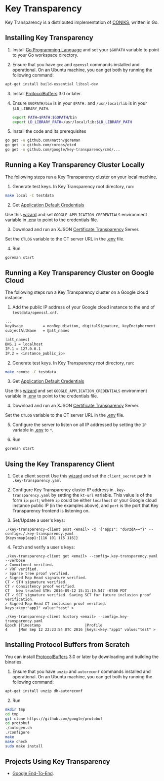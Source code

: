 # Key Transparency
Key Transparency is a distributed implementation of
[CONIKS](https://eprint.iacr.org/2014/1004.pdf), written in Go.

## Installing Key Transparency

1. Install [Go Programming Language](https://golang.org/doc/install) and set your `$GOPATH` variable to point to your Go workspace directory.

2. Ensure that you have `gcc` and `openssl` commands installed and operational. On an Ubuntu machine, you can get both by running the following command:

  ```sh
  apt-get install build-essential libssl-dev
  ```

3. Install [ProtocolBuffers](https://github.com/golang/protobuf#installation) 3.0 or later.

4. Ensure `$GOPATH/bin` is in your `$PATH:` and `/usr/local/lib` is in your `$LD_LIBRARY_PATH`.

   ```sh
   export PATH=$PATH:$GOPATH/bin
   export LD_LIBRARY_PATH=/usr/local/lib:$LD_LIBRARY_PATH
   ```

5. Install the code and its prerequisites

  ```sh
  go get -u github.com/mattn/goreman
  go get -u github.com/coreos/etcd
  go get -u github.com/google/key-transparency/cmd/...
  ```

## Running a Key Transparency Cluster Locally
The following steps run a Key Transparency cluster on your local machine.

1. Generate test keys. In Key Transparency root directory, run:

  ```sh
  make local -C testdata
  ```

2. Get [Application Default Credentials](https://developers.google.com/identity/protocols/application-default-credentials)

  Use this [wizard](https://console.developers.google.com/start/api?id=e2ekeys)
  and set ```GOOGLE_APPLICATION_CREDENTIALS``` environment variable in
  [.env](.env) to point to the credentials file.

3. Download and run an XJSON [Certificate Transparency](https://github.com/google/certificate-transparency) Server.

  Set the `CTLOG` variable to the CT server URL in the [.env](.env) file.

4. Run

  ```sh
  goreman start
  ```

## Running a Key Transparency Cluster on Google Cloud
The following steps run a Key Transparency cluster on a Google cloud instance.

1. Add the public IP address of your Google cloud instance to the end of `testdata/openssl.cnf`.

  ```sh
  ...
  keyUsage         = nonRepudiation, digitalSignature, keyEncipherment
  subjectAltName   = @alt_names

  [alt_names]
  DNS.1 = localhost
  IP.1 = 127.0.0.1
  IP.2 = <instance_public_ip>
  ```

2. Generate test keys. In Key Transparency root directory, run:

  ```sh
  make remote -C testdata
  ```

3. Get [Application Default Credentials](https://developers.google.com/identity/protocols/application-default-credentials)

  Use this [wizard](https://console.developers.google.com/start/api?id=e2ekeys)
  and set ```GOOGLE_APPLICATION_CREDENTIALS``` environment variable in
  [.env](.env) to point to the credentials file.

4. Download and run an XJSON [Certificate Transparency](https://github.com/google/certificate-transparency) Server.

  Set the `CTLOG` variable to the CT server URL in the [.env](.env) file.

5. Configure the server to listen on all IP addressed by setting the `IP` variable in
  [.env](.env) to `*`.

6. Run

  ```sh
  goreman start
  ```

## Using the Key Transparency Client

1. Get a client secret
  Use this [wizard](https://console.developers.google.com/start/api?id=e2ekeys)
  and set the `client_secret` path in `.key-transparency.yaml`

2. Configure Key Transparency cluster IP address in `.key-transparency.yaml` by setting the `kt-url` variable.
  This value is of the form `ip:port`; where `ip` could be either `localhost` or your Google cloud instance public IP (in the examples above),
  and `port` is the port that Key Transparency frontend is listening on.

3. Set/Update a user's keys:

  ```
  ./key-transparency-client post <email> -d '{"app1": "dGVzdA=="}' --config=./.key-transparency.yaml
  {Keys:map[app1:[116 101 115 116]}
  ```

4. Fetch and verify a user's keys:

  ```
  ./key-transparency-client get <email> --config=.key-transparency.yaml --verbose
  ✓ Commitment verified.
  ✓ VRF verified.
  ✓ Sparse tree proof verified.
  ✓ Signed Map Head signature verified.
  CT ✓ STH signature verified.
  CT ✓ Consistency proof verified.
  CT   New trusted STH: 2016-09-12 15:31:19.547 -0700 PDT
  CT ✓ SCT signature verified. Saving SCT for future inclusion proof verification.
  ✓ Signed Map Head CT inclusion proof verified.
  keys:<key:"app1" value:"test" >
  ```

  ```
  ./key-transparency-client history <email> --config=.key-transparency.yaml
  Epoch |Timestamp                    |Profile
  4     |Mon Sep 12 22:23:54 UTC 2016 |keys:<key:"app1" value:"test" >
  ```

## Installing Protocol Buffers from Scratch
You can install [ProtocolBuffers](https://github.com/golang/protobuf#installation) 3.0 or later by downloading and building the binaries.

1. Ensure that you have `unzip` and `autoreconf` commands installed and operational. On an Ubuntu machine, you can get both by running the following command:

  ```sh
  apt-get install unzip dh-autoreconf
  ```

2. Run

  ```sh
  mkdir tmp
  cd tmp
  git clone https://github.com/google/protobuf
  cd protobuf
  ./autogen.sh
  ./configure
  make
  make check
  sudo make install
  ```

## Projects Using Key Transparency
* [Google End-To-End](https://github.com/google/end-to-end).
